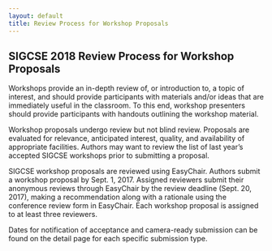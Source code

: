 ```yaml
---
layout: default
title: Review Process for Workshop Proposals
---
```


## SIGCSE 2018 Review Process for Workshop Proposals

Workshops provide an in-depth review of, or introduction to, a topic of interest, and should provide participants with materials and/or ideas that are immediately useful in the classroom. To this end, workshop presenters should provide participants with handouts outlining the workshop material.

Workshop proposals undergo review but not blind review. Proposals are evaluated for relevance, anticipated interest, quality, and availability of appropriate facilities. Authors may want to review the list of last year’s accepted SIGCSE workshops prior to submitting a proposal.

SIGCSE workshop proposals are reviewed using EasyChair. Authors submit a workshop proposal by Sept. 1, 2017. Assigned reviewers submit their anonymous reviews through EasyChair by the review deadline (Sept. 20, 2017), making a recommendation along with a rationale using the conference review form in EasyChair.  Each workshop proposal is assigned to at least three reviewers.

Dates for notification of acceptance and camera-ready submission can be found on the detail page for each specific submission type.
